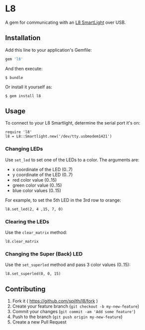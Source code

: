# L8

A gem for communicating with an [L8 SmartLight](http://l8smartlight.com) over USB.

## Installation

Add this line to your application's Gemfile:

```ruby
gem 'l8'
```

And then execute:

    $ bundle

Or install it yourself as:

    $ gem install l8

## Usage

To connect to your L8 Smartlight, determine the serial port it's on:

    require 'l8'
    l8 = L8::Smartlight.new('/dev/tty.usbmodem1421')

### Changing LEDs

Use `set_led` to set one of the LEDs to a color.  The arguments are:

  - x coordinate of the LED (0..7)
  - y coordinate of the LED (0..7)
  - red color value (0..15)
  - green color value (0..15)
  - blue color values (0..15)

For example, to set the 5th LED in the 3rd row to orange:

    l8.set_led(2, 4 ,15, 7, 0)

### Clearing the LEDs

Use the `clear_matrix` method:

    l8.clear_matrix

### Changing the Super (Back) LED

Use the `set_superled` method and pass 3 color values (0..15):

    l8.set_superled(0, 0, 15)

## Contributing

1. Fork it ( https://github.com/spilth/l8/fork )
2. Create your feature branch (`git checkout -b my-new-feature`)
3. Commit your changes (`git commit -am 'Add some feature'`)
4. Push to the branch (`git push origin my-new-feature`)
5. Create a new Pull Request
